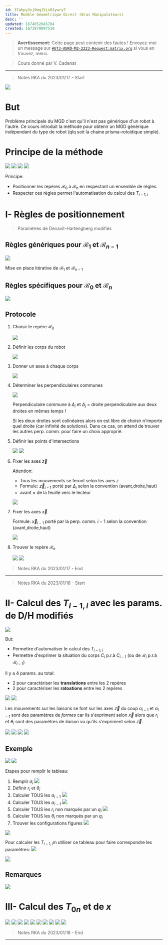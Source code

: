 ```yaml
---
id: 37ahpy3xj9mq15is83ywry7
title: Modèle Géométrique Direct (Bras Manipulateurs)
desc: ''
updated: 1674052045704
created: 1673970097510
---
```


> **Avertissement:**
Cette page peut contenir des fautes ! Envoyez-moi un message sur [`#UT3-AURO-M2-2223-Request:matrix.org`](https://matrix.to/#/#UT3-AURO-M2-2223-Request:matrix.org) si vous en trouvez, merci.

> Cours donné par V. Cadenat

---

> Notes RKA du 2023/01/17 - Start



![](/assets/images/B3.RIA.SlideMGD-01.png)

# But

Problème principale du MGD c'est qu'il n'est pas générique d'un robot à l'autre.
Ce cours introduit la méthode pour obtenir un MGD générique indépendant du type de robot (qlq soit la chaine prisma-rotoidique simple).

# Principe de la méthode

![](/assets/images/B3.RIA.SlideMGD-02.png)
![](/assets/images/B3.RIA.SlideMGD-03.png)
![](/assets/images/B3.RIA.SlideMGD-04.png)
![](/assets/images/B3.RIA.SlideMGD-05.png)

Principe:
- Positionner les repères $\mathcal{R}_0$ à $\mathcal{R}_n$ en respectant un ensemble de règles.
- Respecter ces règles permet l'automatisation du calcul des $T_{i-1,i}$

# I- Règles de positionnement

> Paramètres de Denavit-Hartengberg modifiés

## Règles génériques pour $\mathcal{R}_1$ et $\mathcal{R}_{n-1}$

![](/assets/images/B3.RIA.SlideMGD-06.png)

Mise en place itérative de $\mathcal{R}_1$ et $\mathcal{R}_{n-1}$

## Règles spécifiques pour $\mathcal{R}_0$ et $\mathcal{R}_n$

![](/assets/images/B3.RIA.SlideMGD-07.png)

## Protocole

1. Choisir le repère $\mathcal{R}_0$

    ![](/assets/images/B3.RIA.BB20230117-01.png)

2. Définir les corps du robot

    ![](/assets/images/B3.RIA.BB20230117-02.png)

3. Donner un axes à chaque corps

    ![](/assets/images/B3.RIA.BB20230117-03.png)

4. Déterminer les perpendiculaires communes

    ![](/assets/images/B3.RIA.BB20230117-04.png)

    Perpendiculaire commune à $\Delta_i$ et $\Delta_j$ = droite perpendiculaire aux deux droites en mêmes temps !

    Si les deux droites sont colinéaires alors on est libre de choisir n'importe quel droite (car infinité de solutions). Dans ce cas, on attend de trouver les autres perp. comm. pour faire un choix approprié.

5. Définir les points d'intersections

    ![](/assets/images/B3.RIA.BB20230117-05.png)
    ![](/assets/images/B3.RIA.BB20230117-06.png)

6. Fixer les axes $\overrightarrow{z}$

    Attention:
    - Tous les mouvements se feront selon les axes $z$
    - Formule: $\overrightarrow{z}_{i-1}$ porté par $\Delta_i$ selon la convention (avant,droite,haut)
    - avant = de la feuille vers le lecteur

    ![](/assets/images/B3.RIA.BB20230117-07.png)

7. Fixer les axes $\overrightarrow{x}$

    Formule: $\overrightarrow{x}_{i-1}$ porté par la perp. comm. $i-1$ selon la convention (avant,droite,haut)

    ![](/assets/images/B3.RIA.BB20230117-08.png)

8. Trouver le repère $\mathcal{R}_n$

    ![](/assets/images/B3.RIA.BB20230117-09.png)
    ![](/assets/images/B3.RIA.BB20230117-10.png)



> Notes RKA du 2023/01/17 - End

---

> Notes RKA du 2023/01/18 - Start



# II- Calcul des $T_{i-1,i}$ avec les params. de D/H modifiés

![](/assets/images/B3.RIA.SlideMGD-08.png)

But:
- Permettre d'automatiser le calcul des $T_{i-1,i}$
- Permettre d'exprimer la situation du corps $C_i$ p.r.à $C_{i-1}$ (ou de $\mathcal{R}_i$ p.r.à $\mathcal{R}_{i-1}$)

Il y a 4 params. au total:
- 2 pour caractériser les **translations** entre les 2 repères
- 2 pour caractériser les **ratoations** entre les 2 repères

![](/assets/images/B3.RIA.CM.BB20230118-01.png)
![](/assets/images/B3.RIA.SlideMGD-09.png)

Les mouvements sur les liaisons se font sur les axes $\overrightarrow{z}$ du coup $a_{i-1}$ et $\alpha_{i-1}$ sont des paramètres de _formes_ car ils s'expriment selon $\overrightarrow{x}$ alors que $r_{i}$ et $\theta_{i}$ sont des paramètres de _liaison_ vu qu'ils s'expriment selon $\overrightarrow{z}$.

![](/assets/images/B3.RIA.SlideMGD-10.png)
![](/assets/images/B3.RIA.CM.BB20230118-02.png)
![](/assets/images/B3.RIA.SlideMGD-11.png)
![](/assets/images/B3.RIA.SlideMGD-12.png)

## Exemple

![](/assets/images/B3.RIA.SlideMGD-20.png)
![](/assets/images/B3.RIA.CM.BB20230118-03.png)

Etapes pour remplir le tableau:
1. Remplir $\sigma_i$
    ![](/assets/images/B3.RIA.CM.BB20230118-04.png)
2. Définir $r_i$ et $\theta_i$
3. Calculer TOUS les $a_{i-1}$
    ![](/assets/images/B3.RIA.CM.BB20230118-05.png)
4. Calculer TOUS les $\alpha_{i-1}$
    ![](/assets/images/B3.RIA.CM.BB20230118-06.png)
5. Calculer TOUS les $r_i$ non marqués par un $q_i$
    ![](/assets/images/B3.RIA.CM.BB20230118-07.png)
6. Calculer TOUS les $\theta_i$ non marqués par un $q_i$
7. Trouver les configurations figures
    ![](/assets/images/B3.RIA.CM.BB20230118-08.png)

<!-- ![](/assets/images/B3.RIA.SlideMGD-21.png) -->
![](/assets/images/B3.RIA.SlideMGD-22.png)

Pour calculer les $T_{i-1,i}$m utiliser ce tableau pour faire correspondre les paramètres:
![](/assets/images/B3.RIA.CM.BB20230118-09.png)

![](/assets/images/B3.RIA.SlideMGD-23.png)

## Remarques

![](/assets/images/B3.RIA.SlideMGD-24.png)

# III- Calcul des $T_{0n}$ et de $x$

![](/assets/images/B3.RIA.CM.BB20230118-10.png)
![](/assets/images/B3.RIA.SlideMGD-25.png)
![](/assets/images/B3.RIA.SlideMGD-26.png)
![](/assets/images/B3.RIA.SlideMGD-27.png)
![](/assets/images/B3.RIA.SlideMGD-28.png)
![](/assets/images/B3.RIA.SlideMGD-29.png)
![](/assets/images/B3.RIA.SlideMGD-30.png)
![](/assets/images/B3.RIA.SlideMGD-31.png)
![](/assets/images/B3.RIA.CM.BB20230118-11.png)
![](/assets/images/B3.RIA.CM.BB20230118-12.png)



> Notes RKA du 2023/01/18 - End

---